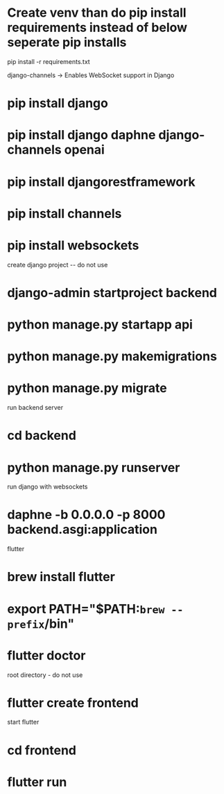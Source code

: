 # Create venv than do pip install requirements instead of below seperate pip installs
pip install -r requirements.txt

django-channels → Enables WebSocket support in Django
# pip install django
# pip install django daphne django-channels openai
# pip install djangorestframework
# pip install channels
# pip install websockets

create django project -- do not use
# django-admin startproject backend
# python manage.py startapp api

# python manage.py makemigrations
# python manage.py migrate

run backend server
# cd backend
# python manage.py runserver

run django with websockets
# daphne -b 0.0.0.0 -p 8000 backend.asgi:application

flutter
# brew install flutter
# export PATH="$PATH:`brew --prefix`/bin"
# flutter doctor

root directory - do not use
# flutter create frontend

start flutter
# cd frontend
# flutter run
